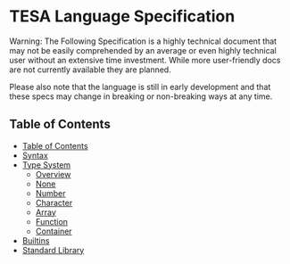 # TESA Language Specification

Warning: The Following Specification is a highly technical document that may not be easily comprehended by an average or even highly technical user without an extensive time investment. While more user-friendly docs are not currently available they are planned.

Please also note that the language is still in early development and that these specs may change in breaking or non-breaking ways at any time.

## Table of Contents

 - [Table of Contents](#table-of-contents)
 - [Syntax](./syntax.md)
 - [Type System](./types.md)
   - [Overview](./types.md#overview)
   - [None](./types.md#none)
   - [Number](./types.md#number)
   - [Character](./types.md#character)
   - [Array](./types.md#array)
   - [Function](./types.md#function)
   - [Container](./types.md#container)
 - [Builtins](./builtins.md)
 - [Standard Library](./stdlib.md)